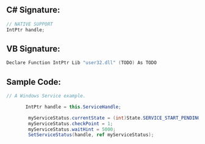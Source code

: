 
## C# Signature:
```cs
// NATIVE SUPPORT
IntPtr handle;
```

## VB Signature:
```cs
Declare Function IntPtr Lib "user32.dll" (TODO) As TODO
```

## Sample Code:
```cs
// A Windows Service example.

       IntPtr handle = this.ServiceHandle;

        myServiceStatus.currentState = (int)State.SERVICE_START_PENDING;   //0x00000002
        myServiceStatus.checkPoint = 1;
        myServiceStatus.waitHint = 5000;
        SetServiceStatus(handle, ref myServiceStatus);
```
